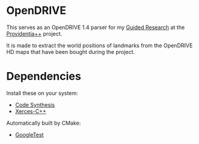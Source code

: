 # OpenDRIVE

This serves as an OpenDRIVE 1.4 parser for my [Guided Research](https://github.com/Brucknem/GuidedResearch) at the
[Providentia++](https://innovation-mobility.com/) project.

It is made to extract the world positions of landmarks from the OpenDRIVE HD maps that have been bought during the
project.

# Dependencies

Install these on your system:
- [Code Synthesis](https://www.codesynthesis.com/products/xsd/download.xhtml)
- [Xerces-C++](https://xerces.apache.org/xerces-c/download.cgi)

Automatically built by CMake:
- [GoogleTest](https://github.com/google/googletest.git)

